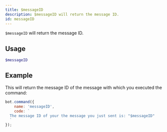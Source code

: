```yaml
---
title: $messageID
description: $messageID will return the message ID.
id: messageID
---
```


`$messageID` will return the message ID.

## Usage

```php
$messageID
```

## Example

This will return the message ID of the message with which you executed the command:

```javascript
bot.command({
    name: 'messageID',
    code: `
  The message ID of your the message you just sent is: "$messageID"
  `
});
```
